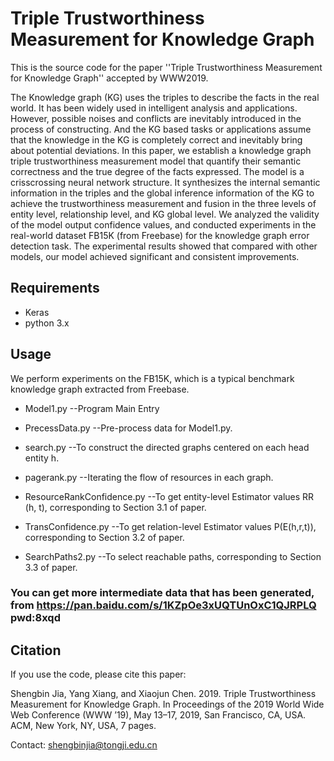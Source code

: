 # Triple Trustworthiness Measurement for Knowledge Graph

This is the source code for the paper ''Triple Trustworthiness Measurement for Knowledge Graph'' accepted by WWW2019.

The Knowledge graph (KG) uses the triples to describe the facts in the real world. It has been widely used in intelligent analysis and applications. However, possible noises and conflicts are inevitably introduced in the process of constructing. And the KG based tasks or applications assume that the knowledge in the KG is completely correct and inevitably bring about potential deviations. In this paper, we establish a knowledge graph triple trustworthiness measurement model that quantify their semantic correctness and the true degree of the facts expressed. The model is a crisscrossing neural network structure. It synthesizes the internal semantic information in the triples and the global inference information of the KG to achieve the trustworthiness measurement and fusion in the three levels of entity level, relationship level, and KG global level. We analyzed the validity of the model output confidence values, and conducted experiments in the real-world dataset FB15K (from Freebase) for the knowledge graph error detection task. The experimental results showed that compared with other models, our model achieved significant and consistent improvements.

## Requirements
* Keras
* python 3.x

## Usage
We perform experiments on the FB15K, which is a typical benchmark knowledge graph extracted from Freebase. 

* Model1.py  --Program Main Entry

* PrecessData.py  --Pre-process data for Model1.py.

* search.py  --To construct the directed graphs centered on each head entity h.

* pagerank.py  --Iterating the flow of resources in each graph.

* ResourceRankConfidence.py  --To get entity-level Estimator values RR (h, t), corresponding to Section 3.1 of paper.

* TransConfidence.py  --To get relation-level Estimator values P(E(h,r,t)), corresponding to Section 3.2 of paper.

* SearchPaths2.py  --To select reachable paths, corresponding to Section 3.3 of paper.

### You can get more intermediate data that has been generated, from https://pan.baidu.com/s/1KZpOe3xUQTUnOxC1QJRPLQ  pwd:8xqd


## Citation
If you use the code, please cite this paper:

Shengbin Jia, Yang Xiang, and Xiaojun Chen. 2019. Triple Trustworthiness Measurement for Knowledge Graph. In Proceedings of the 2019 World Wide Web Conference (WWW ’19), May 13–17, 2019, San Francisco, CA, USA. ACM, New York, NY, USA, 7 pages. 

Contact: shengbinjia@tongji.edu.cn
